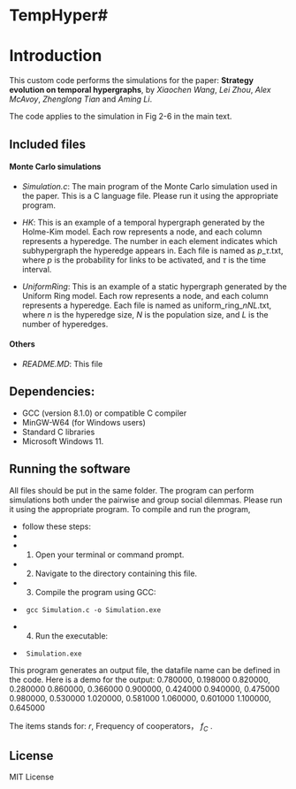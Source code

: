 # TempHyper#

# Introduction

This custom code performs the simulations for the paper: **Strategy evolution on temporal hypergraphs**, by *Xiaochen Wang*, *Lei Zhou*, *Alex McAvoy*, *Zhenglong Tian* and *Aming Li*. 

The code applies to the simulation in Fig 2-6 in the main text.

## Included files

#### Monte Carlo simulations
- *Simulation.c*: The main program of the Monte Carlo simulation used in the paper. This is a C language file. Please run it using the appropriate program. 
- *HK*: This is an example of a temporal hypergraph generated by the Holme-Kim model. Each row represents a node, and each column represents a hyperedge. The number in each element indicates which subhypergraph the hyperedge appears in. Each file is named as $p$_$\tau$.txt, where $p$ is the probability for links to be activated, and $\tau$ is the time interval.

- *UniformRing*: This is an example of a static hypergraph generated by the Uniform Ring model. Each row represents a node, and each column represents a hyperedge. Each file is named as uniform_ring_$n$_$N$_$L$.txt, where $n$ is the hyperedge size, $N$ is the population size, and $L$ is the number of hyperedges.

#### Others

- *README.MD*: This file 


## Dependencies:

- GCC (version 8.1.0) or compatible C compiler
- MinGW-W64 (for Windows users)
- Standard C libraries 
- Microsoft Windows 11.

## Running the software

All files should be put in the same folder. 
The program can perform simulations both under the pairwise and group social dilemmas. Please run it using the appropriate program. To compile and run the program,
 * follow these steps:
 *
 * 1. Open your terminal or command prompt.
 * 2. Navigate to the directory containing this file.
 * 3. Compile the program using GCC:
 *      gcc Simulation.c -o Simulation.exe
 * 4. Run the executable:
 *      Simulation.exe  


This program generates an output file, the datafile name can be defined in the code. 
Here is a demo for the output:
0.780000, 0.198000
0.820000, 0.280000
0.860000, 0.366000
0.900000, 0.424000
0.940000, 0.475000
0.980000, 0.530000
1.020000, 0.581000
1.060000, 0.601000
1.100000, 0.645000

The items stands for: $r$, Frequency of cooperators， $f_C$ .

## License

MIT License
